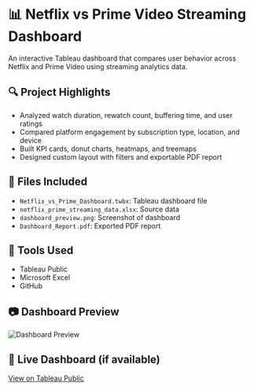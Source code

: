 # 📊 Netflix vs Prime Video Streaming Dashboard

An interactive Tableau dashboard that compares user behavior across Netflix and Prime Video using streaming analytics data.

## 🔍 Project Highlights
- Analyzed watch duration, rewatch count, buffering time, and user ratings
- Compared platform engagement by subscription type, location, and device
- Built KPI cards, donut charts, heatmaps, and treemaps
- Designed custom layout with filters and exportable PDF report

## 📁 Files Included
- `Netflix_vs_Prime_Dashboard.twbx`: Tableau dashboard file
- `netflix_prime_streaming_data.xlsx`: Source data
- `dashboard_preview.png`: Screenshot of dashboard
- `Dashboard_Report.pdf`: Exported PDF report

## 📎 Tools Used
- Tableau Public
- Microsoft Excel
- GitHub

## 📷 Dashboard Preview

![Dashboard Preview](dashboard_preview.png)

## 🔗 Live Dashboard (if available)
[View on Tableau Public](https://public.tableau.com/app/profile/YOURNAME/viz/PROJECT)
